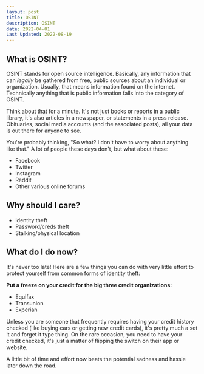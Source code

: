 ```yaml
---
layout: post
title: OSINT
description: OSINT
date: 2022-04-01
Last Updated: 2022-08-19
---
```

## What is OSINT?

OSINT stands for open source intelligence.  Basically, any information that can *legally* be gathered from free, public sources about an individual or organization. Usually, that means information found on the internet.  Technically anything that is public information falls into the category of OSINT. 

Think about that for a minute.  It's not just books or reports in a public library, it's also articles in a newspaper, or statements in a press release.  Obituaries, social media accounts (and the associated posts), all your data is out there for anyone to see.

You're probably thinking, "So what?  I don't have to worry about anything like that."
A lot of people these days don't, but what about these:

- Facebook
- Twitter
- Instagram
- Reddit
- Other various online forums

## Why should I care?
- Identity theft
- Password/creds theft
- Stalking/physical location

## What do I do now?
It's never too late!  Here are a few things you can do with very little effort to protect yourself from common forms of identity theft:

**Put a freeze on your credit for the big three credit organizations:**

- Equifax
- Transunion
- Experian  

Unless you are someone that frequently requires having your credit history checked (like buying cars or getting new credit cards), it's pretty much a set it and forget it type thing.  On the rare occasion, you need to have your credit checked, it's just a matter of flipping the switch on their app or website.  

A little bit of time and effort now beats the potential sadness and hassle later down the road.


